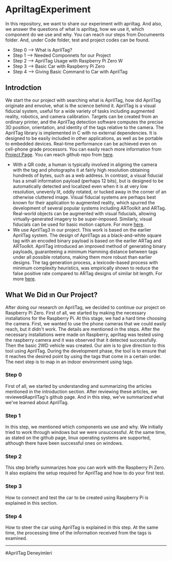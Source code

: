 # ApriltagExperiment
In this repository, we want to share our experiment with apriltag. And also, we answer the questions of what is apriltag, how we use it, which component do we use and why. 
You can reach our steps from Documeents folder. And, under Code folder, test and project codes can be found. 
* Step 0 --> What is AprilTag?
* Step 1 --> Needed Componnets for our Project
* Step 2 --> AprilTag Usage with Raspberry Pi Zero W
* Step 3 --> Basic Car with Raspberry Pi Zero
* Step 4 --> Giving Basic Command to Car with AprilTag

## Introdction
We start the our project with searching what is AprilTag, how did AprilTag originate and envolve, what is the science behind it. AprilTag is a visual fiducial system, useful for a wide variety of tasks including augmented reality, robotics, and camera calibration. Targets can be created from an ordinary printer, and the AprilTag detection software computes the precise 3D position, orientation, and identity of the tags relative to the camera. The AprilTag library is implemented in C with no external dependencies. It is designed to be easily included in other applications, as well as be portable to embedded devices. Real-time performance can be achieved even on cell-phone grade processors.
You can easily reach more information from [Project Page](https://april.eecs.umich.edu/software/apriltag). 
You can reach github repo from [here](https://github.com/AprilRobotics/apriltag).
* With a QR code, a human is typically involved in aligning the camera with the tag and photographs it at fairly high resolution obtaining hundreds of bytes, such as a web address. In contrast, a visual fiducial has a small information payload (perhaps 12 bits), but is designed to be automatically detected and localized even when it is at very low resolution, unevenly lit, oddly rotated, or tucked away in the corner of an otherwise cluttered image. Visual fiducial systems are perhaps best known for their application to augmented reality, which spurred the development of several popular systems including ARToolkit and ARTag. Real-world objects can be augmented with visual fiducials, allowing virtually-generated imagery to be super-imposed. Similarly, visual fiducials can be used for basic motion capture. For more [here](https://april.eecs.umich.edu/media/pdfs/olson2011tags.pdf).
* We use AprilTag3 in our project. This work is based on the earlier AprilTag system. The design of AprilTags as a black-and-white square tag with an encoded binary payload is based on the earlier ARTag and ARToolkit. AprilTag introduced an improved method of generating binary payloads, guaranteeing a minimum Hamming distance between tags under all possible rotations, making them more robust than earlier designs. The tag generation process, a lexicode-based process with minimum complexity heuristics, was empirically shown to reduce the false positive rate compared to ARTag designs of similar bit length. For more [here](https://april.eecs.umich.edu/media/pdfs/wang2016iros.pdf). 
## What We Did ın Our Project?
After doing our research on AprilTag, we decided to continue our project on Raspberry Pi Zero. First of all, we started by making the necessary installations for the Raspberry Pi. At this stage, we had a hard time choosing the camera. First, we wanted to use the phone cameras that we could easily reach, but it didn't work. The details are mentioned in the steps. After the necessary installations were made on Raspberry, apriltag was tested using the raspberry camera and it was observed that it detected successfully. Then the basic 2WD vehicle was created. Our aim is to give direction to this tool using AprilTag. During the development phase, the tool is to ensure that it reaches the desired point by using the tags that come in a certain order. The next step is to map in an indoor environment using tags.
### Step 0
First of all, we started by understanding and summarizing the articles mentioned in the introduction section. After reviewing these articles, we reviewedAaprilTag's github page. And in this step, we've summarized what we've learned about AprilTag.
### Step 1
In this step, we mentioned which components we use and why. We initially tried to work through windows but we were unsuccessful. At the same time, as stated on the github page, linux operating systems are supported, although there have been successful ones on windows.
### Step 2
This step briefly summarizes how you can work with the Raspberry Pi Zero. It also explains the setup required for AprilTag and how to do your first test.
### Step 3 
How to connect and test the car to be created using Raspberry Pi is explained in this section.
### Step 4
How to steer the car using AprilTag is explained in this step. At the same time, the processing time of the information received from the tags is examined.

-----------------------------------------------------------------------------------------------------------------------------------------------------------------------

#AprilTag Deneyimleri
